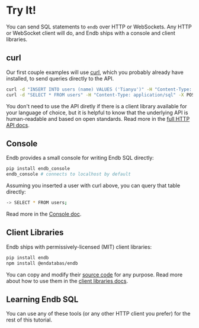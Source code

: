 # Try It!

You can send SQL statements to `endb` over HTTP or WebSockets.
Any HTTP or WebSocket client will do, and Endb ships with a console
and client libraries.

## curl

Our first couple examples will use [curl](https://everything.curl.dev/install),
which you probably already have installed, to send queries directly to the API.

```sh
curl -d "INSERT INTO users (name) VALUES ('Tianyu')" -H "Content-Type: application/sql" -X POST http://localhost:3803/sql
curl -d "SELECT * FROM users" -H "Content-Type: application/sql" -X POST http://localhost:3803/sql
```

You don't need to use the API diretly if there is a client library available for
your language of choice, but it is helpful to know that the underlying API is
human-readable and based on open standards.
Read more in the [full HTTP API docs](../reference/http_api.md).

## Console

Endb provides a small console for writing Endb SQL directly:

```sh
pip install endb_console
endb_console # connects to localhost by default
```

Assuming you inserted a user with curl above, you can query that table directly:

```sh
-> SELECT * FROM users;
```

Read more in the [Console doc](../clients/console.md).

## Client Libraries

Endb ships with permissively-licensed (MIT) client libraries:

```sh
pip install endb
npm install @endatabas/endb
```

You can copy and modify their
[source code](https://github.com/endatabas/endb/tree/main/clients)
for any purpose.
Read more about how to use them in the [client libraries docs](../clients/).

## Learning Endb SQL

You can use any of these tools (or any other HTTP client you prefer) for the rest of this tutorial.
